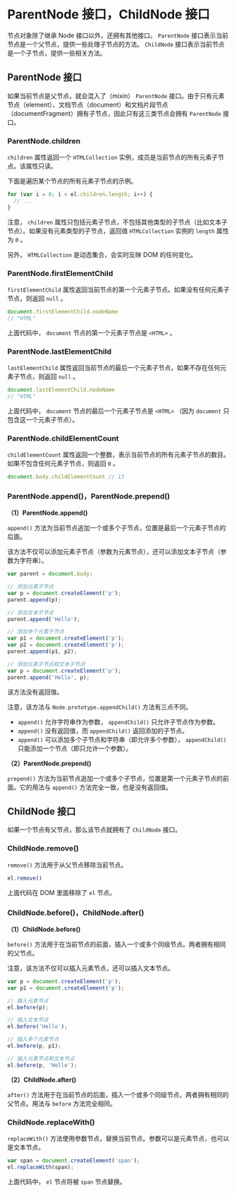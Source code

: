 # ParentNode 接口，ChildNode 接口

节点对象除了继承 Node 接口以外，还拥有其他接口。 `ParentNode` 接口表示当前节点是一个父节点，提供一些处理子节点的方法。 `ChildNode` 接口表示当前节点是一个子节点，提供一些相关方法。

## ParentNode 接口

如果当前节点是父节点，就会混入了（mixin） `ParentNode` 接口。由于只有元素节点（element）、文档节点（document）和文档片段节点（documentFragment）拥有子节点，因此只有这三类节点会拥有 `ParentNode` 接口。

### ParentNode.children

 `children` 属性返回一个 `HTMLCollection` 实例，成员是当前节点的所有元素子节点。该属性只读。

下面是遍历某个节点的所有元素子节点的示例。

```js
for (var i = 0; i < el.children.length; i++) {
  // ...
}
```

注意， `children` 属性只包括元素子节点，不包括其他类型的子节点（比如文本子节点）。如果没有元素类型的子节点，返回值 `HTMLCollection` 实例的 `length` 属性为 `0` 。

另外， `HTMLCollection` 是动态集合，会实时反映 DOM 的任何变化。

### ParentNode.firstElementChild

 `firstElementChild` 属性返回当前节点的第一个元素子节点。如果没有任何元素子节点，则返回 `null` 。

```js
document.firstElementChild.nodeName
// "HTML"
```

上面代码中， `document` 节点的第一个元素子节点是 `<HTML>` 。

### ParentNode.lastElementChild

 `lastElementChild` 属性返回当前节点的最后一个元素子节点，如果不存在任何元素子节点，则返回 `null` 。

```js
document.lastElementChild.nodeName
// "HTML"
```

上面代码中， `document` 节点的最后一个元素子节点是 `<HTML>` （因为 `document` 只包含这一个元素子节点）。

### ParentNode.childElementCount

 `childElementCount` 属性返回一个整数，表示当前节点的所有元素子节点的数目。如果不包含任何元素子节点，则返回 `0` 。

```js
document.body.childElementCount // 13
```

### ParentNode.append()，ParentNode.prepend()

**（1）ParentNode.append()**

 `append()` 方法为当前节点追加一个或多个子节点，位置是最后一个元素子节点的后面。

该方法不仅可以添加元素子节点（参数为元素节点），还可以添加文本子节点（参数为字符串）。

```js
var parent = document.body;

// 添加元素子节点
var p = document.createElement('p');
parent.append(p);

// 添加文本子节点
parent.append('Hello');

// 添加多个元素子节点
var p1 = document.createElement('p');
var p2 = document.createElement('p');
parent.append(p1, p2);

// 添加元素子节点和文本子节点
var p = document.createElement('p');
parent.append('Hello', p);
```

该方法没有返回值。

注意，该方法与 `Node.prototype.appendChild()` 方法有三点不同。

-  `append()` 允许字符串作为参数， `appendChild()` 只允许子节点作为参数。
-  `append()` 没有返回值，而 `appendChild()` 返回添加的子节点。
-  `append()` 可以添加多个子节点和字符串（即允许多个参数）， `appendChild()` 只能添加一个节点（即只允许一个参数）。

**（2）ParentNode.prepend()**

 `prepend()` 方法为当前节点追加一个或多个子节点，位置是第一个元素子节点的前面。它的用法与 `append()` 方法完全一致，也是没有返回值。

## ChildNode 接口

如果一个节点有父节点，那么该节点就拥有了 `ChildNode` 接口。

### ChildNode.remove()

 `remove()` 方法用于从父节点移除当前节点。

```js
el.remove()
```

上面代码在 DOM 里面移除了 `el` 节点。

### ChildNode.before()，ChildNode.after()

**（1）ChildNode.before()**

 `before()` 方法用于在当前节点的前面，插入一个或多个同级节点。两者拥有相同的父节点。

注意，该方法不仅可以插入元素节点，还可以插入文本节点。

```js
var p = document.createElement('p');
var p1 = document.createElement('p');

// 插入元素节点
el.before(p);

// 插入文本节点
el.before('Hello');

// 插入多个元素节点
el.before(p, p1);

// 插入元素节点和文本节点
el.before(p, 'Hello');
```

**（2）ChildNode.after()**

 `after()` 方法用于在当前节点的后面，插入一个或多个同级节点，两者拥有相同的父节点。用法与 `before` 方法完全相同。

### ChildNode.replaceWith()

 `replaceWith()` 方法使用参数节点，替换当前节点。参数可以是元素节点，也可以是文本节点。

```js
var span = document.createElement('span');
el.replaceWith(span);
```

上面代码中， `el` 节点将被 `span` 节点替换。

